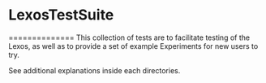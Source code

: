 # LexosTestSuite
==============
This collection of tests are to facilitate testing of the Lexos, as well as to provide a set of example Experiments for new users to try.

See additional explanations inside each directories.


